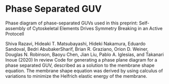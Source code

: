 # Phase Separated GUV
Phase diagram of phase-separated GUVs used in this preprint: 
Self-assembly of Cytoskeletal Elements Drives Symmetry Breaking in an Active Protocell

Shiva Razavi, Hideaki T. Matsubayashi, Hideki Nakamura, Eduardo Sandoval, Bedri AbubakerSharif, Brian R. Graziano, Orion D. Weiner, Douglas N. Robinson, Baoyu Chen, Jian Liu, Pablo A. Iglesias, and Takanari Inoue
(2020) In review
Code for generating a phase plane diagram for a phase separated GUV, described as a solution to the membrane shape equation. The membrane shape equation was derived by using calculus of variations to minimize the Helfrich elastic energy of the membrane.
